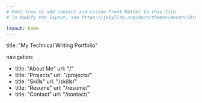 ```yaml
---
# Feel free to add content and custom Front Matter to this file.
# To modify the layout, see https://jekyllrb.com/docs/themes/#overriding-theme-defaults

layout: home
---
```

title: "My Technical Writing Portfolio"

navigation:
  - title: "About Me"
    url: "/"
  - title: "Projects"
    url: "/projects/"
  - title: "Skills"
    url: "/skills/"
  - title: "Resume"
    url: "/resume/"
  - title: "Contact"
    url: "/contact/"
